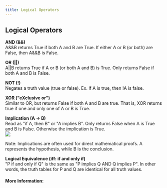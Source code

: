 ```yaml
---
title: Logical Operators
---
```

## Logical Operators

**AND (&&)** </br>
A&&B returns True if both A and B are True. If either A or B (or both) are False, then A&&B is False.

**OR (||)** </br>
A||B returns True if A or B (or both A and B) is True. Only returns False if both A and B is False.

**NOT (!)** </br>
Negates a truth value (true or false). Ex. if A is true, then !A is false.

**XOR ("eXclusive or")** </br>
Similar to OR, but returns False if both A and B are true. That is, XOR returns true if one and only one of A or B is True.

**Implication (A -> B)** </br>
Read as "if A, then B" or "A implies B". 
Only returns False when A is True and B is False. Otherwise the implication is True. </br>
<img src="http://sites.millersville.edu/bikenaga/math-proof/truth-tables/truth-tables13.png">

Note: Implications are often used for direct mathematical proofs. A represents the hypothesis, while B is the conclusion.

**Logical Equivalence (iff: if and only if)** </br>
"P if and only if Q" is the same as "P implies Q AND Q implies P". In other words, the truth tables for P and Q are identical for all truth values. 

#### More Information:
<!-- Please add any articles you think might be helpful to read before writing the article -->
